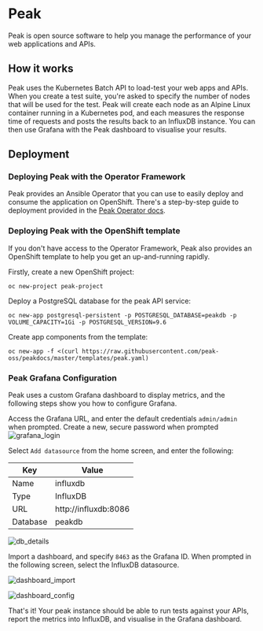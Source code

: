 # Peak

Peak is open source software to help you manage the performance of your web applications and APIs.

## How it works

Peak uses the Kubernetes Batch API to load-test your web apps and APIs. When you create a test suite, you're asked to specify the number of nodes that will be used for the test. Peak will create each node as an Alpine Linux container running in a Kubernetes pod, and each measures the response time of requests and posts the results back to an InfluxDB instance. You can then use Grafana with the Peak dashboard to visualise your results.

## Deployment

### Deploying Peak with the Operator Framework

Peak provides an Ansible Operator that you can use to easily deploy and consume the application on OpenShift. There's a step-by-step guide to deployment provided in the [Peak Operator docs](https://github.com/peak-oss/peakoperator/blob/master/README.md#deploying-the-operator-and-crd-on-openshift).

### Deploying Peak with the OpenShift template

If you don't have access to the Operator Framework, Peak also provides an OpenShift template to help you get an up-and-running rapidly.

Firstly, create a new OpenShift project:
```
oc new-project peak-project
```
Deploy a PostgreSQL database for the peak API service:
```
oc new-app postgresql-persistent -p POSTGRESQL_DATABASE=peakdb -p VOLUME_CAPACITY=1Gi -p POSTGRESQL_VERSION=9.6
```
Create app components from the template:
```
oc new-app -f <(curl https://raw.githubusercontent.com/peak-oss/peakdocs/master/templates/peak.yaml)
```

### Peak Grafana Configuration

Peak uses a custom Grafana dashboard to display metrics, and the following steps show you how to configure Grafana.

Access the Grafana URL, and enter the default credentials `admin/admin` when prompted. Create a new, secure password when prompted
![grafana_login](https://i.imgur.com/iu3hXqO.png)

Select `Add datasource` from the home screen, and enter the following:

Key | Value
--- | ---
Name | influxdb
Type | InfluxDB
URL | http://influxdb:8086
Database | peakdb

![db_details](https://i.imgur.com/rrpQPBg.png)

Import a dashboard, and specify `8463` as the Grafana ID. When prompted in the following screen, select the InfluxDB datasource.

![dashboard_import](https://i.imgur.com/c6NTCer.png)

![dashboard_config](https://i.imgur.com/BKqba25.png)

That's it! Your peak instance should be able to run tests against your APIs, report the metrics into InfluxDB, and visualise in the Grafana dashboard.
